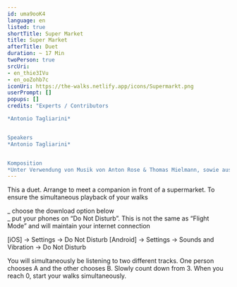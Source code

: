 ```yaml
---
id: uma9ooK4
language: en
listed: true
shortTitle: Super Market
title: Super Market
afterTitle: Duet
duration: ~ 17 Min
twoPerson: true
srcUri:
- en_thie3IVu
- en_ooZohb7c
iconUri: https://the-walks.netlify.app/icons/Supermarkt.png
userPrompt: []
popups: []
credits: "Experts / Contributors

*Antonio Tagliarini*


Speakers
*Antonio Tagliarini*


Komposition
*Unter Verwendung von Musik von Anton Rose & Thomas Mielmann, sowie aus dem Film “Four rebounds to death” von Laurids Koehne und Tibor Koehne, Komponiert von Linus Rogsch, Produziert von: Laurids Koehne und Tibor Koehne. Weitere Sounds von Rimini Protokoll.*"
---
```

This a duet. Arrange to meet a companion in front of a supermarket. 
To ensure the simultaneous playback of your walks

_ choose the download option below  
_ put your phones on “Do Not Disturb”. This is not the same as “Flight Mode” and will maintain your internet connection


[iOS] → Settings → Do Not Disturb
[Android] → Settings → Sounds and Vibration → Do Not Disturb


You will simultaneously be listening to two different tracks. One person chooses A and the other chooses B. Slowly count down from 3. When you reach 0, start your walks simultaneously.